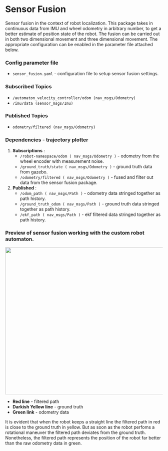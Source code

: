 # Sensor Fusion
Sensor fusion in the context of robot localization. This package takes in continuous data from IMU and wheel odometry in arbitrary number, to get a better estimate of position state of the robot. The fusion can be carried out in both two dimensional movement and three dimensional movement. The appropriate configuration can be enabled in the parameter file attached below.  

### Config parameter file
- `sensor_fusion.yaml` - configuration file to setup sensor fusion settings. 
### Subscribed Topics
- `/automaton_velocity_controller/odom (nav_msgs/Odometry)`
- `/imu/data (sensor_msgs/Imu)`
### Published Topics
- `odometry/filtered (nav_msgs/Odometry)`
### Dependencies - trajectory plotter
1. <b>Subscriptions</b> :
    - `/robot-namespace/odom ( nav_msgs/Odometry )` - odometry from the wheel encoder with measurement noise. 
    - `/ground_truth/state ( nav_msgs/Odometry )` - ground truth data from gazebo.
    - `/odometry/filtered ( nav_msgs/Odometry )` - fused and filter out data from the sensor fusion package. 
2. <b>Published</b> :
    - `/odom_path ( nav_msgs/Path )` - odometry data stringed together as path history.
    - `/ground_truth_odom ( nav_msgs/Path )` - ground truth data stringed together as path history.
    - `/ekf_path ( nav_msgs/Path )` - ekf filtered data stringed together as path history.

### Preview of sensor fusion working with the custom robot automaton.
<img height="470" width="700" src="resources/anim.gif">

- <b>Red line</b> - filtered path
- <b>Darkish Yellow line</b> - ground truth
- <b>Green link</b> - odometry data

It is evident that when the robot keeps a straight line the filtered path in red is close to the ground truth in yellow. But as soon as the robot perfoms a rotational maneuver the filtered path deviates from the ground truth. Nonetheless, the filtered path represents the position of the robot far better than the raw odometry data in green. 
